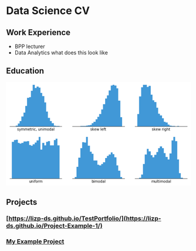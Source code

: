 # Data Science CV
## Work Experience
- BPP lecturer
- Data Analytics
what does this look like
## Education
![histogram-example-2](assets/histogram-example-2.png)
## Projects
### [https://lizp-ds.github.io/TestPortfolio/](https://lizp-ds.github.io/Project-Example-1/)
### [My Example Project](https://lizp-ds.github.io/Project-Example-1/)
